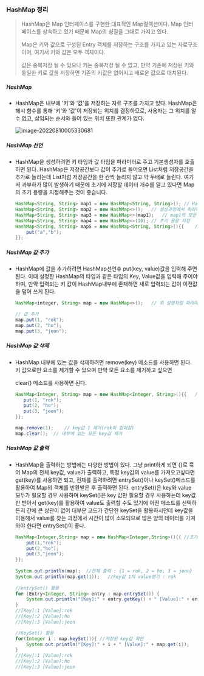 ### HashMap 정리

> HashMap은 Map 인터페이스를 구현한 대표적인 Map컬렉션이다. Map 인터페이스를 상속하고 있기 때문에 Map의 성질을 그대로 가지고 있다.
>
> Map은 키와 값으로 구성된 Entry 객체를 저장하는 구조를 가지고 있는 자료구조이며, 여기서 키와 값은 모두 객체이다.
>
> 값은 중복저장 될 수 있으나 키는 중복저장 될 수 없고, 만약 기존에 저장된 키와 동일한 키로 값을 저장하면 기존의 키값은 없어지고 새로운 값으로 대치된다.

##### HashMap

- HashMap은 내부에 '키'와 '값'을 저장하는 자료 구조를 가지고 있다.  HashMap은 해시 함수를 통해 '키'와 '값'이 저장되는 위치를 결정하므로,  사용자는 그 위치를 알 수 없고, 삽입되는 순서와 들어 있는 위치 또한 관계가 없다. 

  ![image-20220810005330681](HashMap.assets/image-20220810005330681.png)

##### HashMap 선언

- HashMap을 생성하려면 키 타입과 값 타입을 파라미터로 주고 기본생성자를 호출하면 된다. HashMap은 저장공간보다 값이 추가로 들어오면 List처럼 저장공간을 추가로 늘리는데 List처럼 저장공간을 한 칸씩 늘리지 않고 약 두배로 늘린다. 여기서 과부하가 많이 발생하기 때문에 초기에 저장할 데이터 개수를 알고 있다면 Map의 초기 용량을 지정해주는 것이 좋습니다. 

  ```java
  HashMap<String, String> map1 = new HashMap<String, String>();	// HashMap생성
  HashMap<String, String> map2 = new HashMap<>();	// 생성과정에서 파라미터 타입 생략 가능
  HashMap<String, String> map3 = new HashMap<>(map1);	// map1의 모든 값을 가진 HashMap 생성
  HashMap<String, String> map4 = new HashMap<>(10);	// 초기 용량 지정
  HashMap<String, String> map5 = new HashMap<String, String>(){{	// 초기값 지정
      put("a","b");
  }};
  ```

##### HashMap 값 추가

- HashMap에 값을 추가하려면 HashMap선언후 put(key, value)값을 입력해 주면 된다. 이때 설정한 HashMap의 타입과 같은 타입의 Key, Value값을 입력해 주어야 하며, 만약 입력되는 키 값이 HashMap내부에 존재하면 새로 입력되는 값이 이전값을 덮어 쓰게 된다.

  ```java
  HashMap<integer, String> map = new HashMap<>();	// 위 설명처럼 파라미터 타입 생략 가능
  
  // 값 추가
  map.put(1, "rok");
  map.put(2, "ho");
  map.put(3, "jeon");
  ```

##### HashMap 값 삭제

- HashMap 내부에 있는 값을 삭제하려면 remove(key) 메소드를 사용하면 된다. 키 값으로만 요소를 제거할 수 있으며 만약 모든 요소를 제거하고 싶으면

  clear() 메소드를 사용하면 된다.

  ```java
  HashMap<Integer, String> map = new HashMap<Integer, String>(){{	// 초기값 설정
     put(1, "rok");
     put(2, "ho");
     put(3, "jeon");
  }};
  
  map.remove(1);	// key값 1 제거(rok이 없어짐)
  map.clear();	// 내부에 있는 모든 key값 제거
  ```

##### HashMap 값 출력

- HashMap을 출력하는 방법에는 다양한 방법이 있다. 그냥 print하게 되면 {}로 묶어 Map의 전체 key값, value가 출력하고,  특정 key값의 value를 가져오고싶다면 get(key)를 사용하면 되고, 전체를 출력하려면 entrySet()이나 keySet()메소드를 활용하여 Map의 객체를 반환받은 후 출력하면 된다. entrySet()은 key와 value 모두가 필요할 경우 사용하며 keySet()은 key 값만 필요할 경우 사용하는데 key값만 받아서 get(key)를 활용하여 value도 출력할 수도 있기에 어떤 메소드를 선택하든지 간에 큰 상관이 없어 대부분 코드가 간단한 keySet을 활용하시던데 key값을 이용해서 value를 찾는 과정에서 시간이 많이 소모되므로 많은 양의 데이터를 가져와야 한다면 entrySet()이 좋다.

  ```java
  HashMap<Integer,String> map = new HashMap<Integer,String>(){{	//초기값 지정
      put(1,"rok");
      put(2,"ho");
      put(3,"jeon");
  }};
  		
  System.out.println(map); 	//전체 출력 : {1 = rok, 2 = ho, 3 = jeon}
  System.out.println(map.get(1));	//key값 1의 value얻기 : rok
  		
  //entrySet() 활용
  for (Entry<Integer, String> entry : map.entrySet()) {
      System.out.println("[Key]:" + entry.getKey() + " [Value]:" + entry.getValue());
  }
  //[Key]:1 [Value]:rok
  //[Key]:2 [Value]:ho
  //[Key]:3 [Value]:jeon
  
  //KeySet() 활용
  for(Integer i : map.keySet()){ //저장된 key값 확인
      System.out.println("[Key]:" + i + " [Value]:" + map.get(i));
  }
  //[Key]:1 [Value]:rok
  //[Key]:2 [Value]:ho
  //[Key]:3 [Value]:jeon
  ```

  